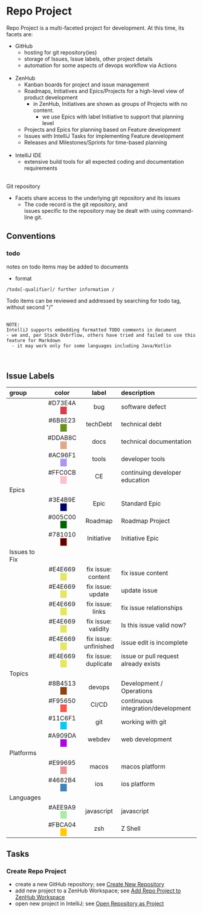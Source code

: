 # Repo Project

Repo Project is a multi-faceted project for development.
At this time, its facets are:
- GitHub
  - hosting for git repository(ies)
  - storage of Issues, Issue labels, other project details
  - automation for some aspects of devops workflow via Actions
<br/><br/>
- ZenHub
  - Kanban boards for project and issue management
  - Roadmaps, Initiatives and Epics/Projects for a high-level view of product development
    - in ZenHub, Initiatives are shown as groups of Projects with no content.
      - we use Epics with label Initiative to support that planning level
  - Projects and Epics for planning based on Feature development
  - Issues with IntelliJ Tasks for implementing Feature development
  - Releases and Milestones/Sprints for time-based planning
<br/><br/>
- IntelliJ IDE
  - extensive build tools for all expected coding and documentation requirements
<br/><br/>

Git repository
- Facets share access to the underlying git repository and its issues <br/>
  - The code record is the git repository, and <br/>
    issues specific to the repository may be dealt with using command-line git.

<div style="page-break-after: always;"></div>

## Conventions
### todo
notes on todo items may be added to documents
- format
```plaintext
/todo[-qualifier]/ further information /
```
Todo items can be reviewed and addressed by searching for todo tag, without second "/" <br/><br/>

```plaintext
NOTE:
IntelliJ supports embedding formatted TODO comments in document
- we and, per Stack Ovbrflow, others have tried and failed to use this feature for Markdown  
  - it may work only for some languages including Java/Kotlin
```
<br/>

## Issue Labels
| group | color | label | description |
|:---|:---:|:---:|:---|
| | #D73E4A &nbsp;&nbsp;<span style="background-color: #D73E4A">&nbsp;&nbsp;&nbsp;&nbsp;</span> | bug | software defect |
| | #6B8E23 &nbsp;&nbsp;<span style="background-color: #6B8E23">&nbsp;&nbsp;&nbsp;&nbsp;</span> | techDebt | technical debt |
| | #DDAB8C &nbsp;&nbsp;<span style="background-color: #DDAB8C">&nbsp;&nbsp;&nbsp;&nbsp;</span> | docs | technical documentation  |
| | #AC96F1 &nbsp;&nbsp;<span style="background-color: #AC96F1">&nbsp;&nbsp;&nbsp;&nbsp;</span> | tools | developer tools  |
| | #FFC0CB &nbsp;&nbsp;<span style="background-color: #FFC0CB">&nbsp;&nbsp;&nbsp;&nbsp;</span> | CE | continuing developer education |
| Epics | | | |
| | #3E4B9E &nbsp;&nbsp;<span style="background-color: #000064">&nbsp;&nbsp;&nbsp;&nbsp;</span> | Epic | Standard Epic |
| | #005C00 &nbsp;&nbsp;<span style="background-color: #006400">&nbsp;&nbsp;&nbsp;&nbsp;</span> | Roadmap | Roadmap Project |
| | #781010 &nbsp;&nbsp;<span style="background-color: #640000">&nbsp;&nbsp;&nbsp;&nbsp;</span> | Initiative | Initiative Epic |
| Issues to Fix | | | |
| | #E4E669 &nbsp;&nbsp;<span style="background-color: #E4E669">&nbsp;&nbsp;&nbsp;&nbsp;</span> | fix issue: content | fix issue content |
| | #E4E669 &nbsp;&nbsp;<span style="background-color: #E4E669">&nbsp;&nbsp;&nbsp;&nbsp;</span> | fix issue: update |update issue |
| | #E4E669 &nbsp;&nbsp;<span style="background-color: #E4E669">&nbsp;&nbsp;&nbsp;&nbsp;</span> | fix issue: links | fix issue relationships |
| | #E4E669 &nbsp;&nbsp;<span style="background-color: #E4E669">&nbsp;&nbsp;&nbsp;&nbsp;</span> | fix issue: validity | Is this issue valid now? |
| | #E4E669 &nbsp;&nbsp;<span style="background-color: #E4E669">&nbsp;&nbsp;&nbsp;&nbsp;</span> | fix issue: unfinished | issue edit is incomplete |
| | #E4E669 &nbsp;&nbsp;<span style="background-color: #E4E669">&nbsp;&nbsp;&nbsp;&nbsp;</span> | fix issue: duplicate | issue or pull request already exists |
| Topics | | | |
| | #8B4513 &nbsp;&nbsp;<span style="background-color: #8B4513">&nbsp;&nbsp;&nbsp;&nbsp;</span> | devops | Development / Operations |
| | #F95650 &nbsp;&nbsp;<span style="background-color: #F95650">&nbsp;&nbsp;&nbsp;&nbsp;</span> | CI/CD | continuous integration/development |
| | #11C6F1 &nbsp;&nbsp;<span style="background-color: #11C6F1">&nbsp;&nbsp;&nbsp;&nbsp;</span> | git | working with git |
| | #A909DA &nbsp;&nbsp;<span style="background-color: #A909DA">&nbsp;&nbsp;&nbsp;&nbsp;</span> | webdev | web development |
| Platforms | | | |
| | #E99695 &nbsp;&nbsp;<span style="background-color: #E99695">&nbsp;&nbsp;&nbsp;&nbsp;</span> | macos | macos platform |
| | #4682B4 &nbsp;&nbsp;<span style="background-color: #4682B4">&nbsp;&nbsp;&nbsp;&nbsp;</span> | ios | ios platform |
| Languages | | | |
| | #AEE9A9 &nbsp;&nbsp;<span style="background-color: #AEE9A9">&nbsp;&nbsp;&nbsp;&nbsp;</span> | javascript | javascript |
| | #FBCA04 &nbsp;&nbsp;<span style="background-color: #FBCA04">&nbsp;&nbsp;&nbsp;&nbsp;</span> | zsh | Z Shell |

## Tasks

### Create Repo Project

- create a new GitHub repository; see [Create New Repository](../tools/GitHub.md#create-new-repository)
- add new project to a ZenHub Workspace; see [Add Repo Project to ZenHub Workspace](../tools/ZenHub.md#add-repo-project-to-zenhub-workspace)
- open new project in IntelliJ; see [Open Repository as Project](../tools/IntelliJ.md#open-repository-as-project)
